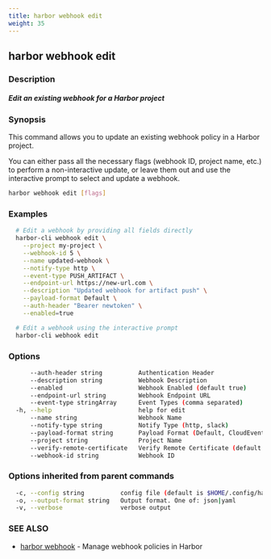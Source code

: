 ```yaml
---
title: harbor webhook edit
weight: 35
---
```

## harbor webhook edit

### Description

##### Edit an existing webhook for a Harbor project

### Synopsis

This command allows you to update an existing webhook policy in a Harbor project.

You can either pass all the necessary flags (webhook ID, project name, etc.) to perform a non-interactive update,
or leave them out and use the interactive prompt to select and update a webhook.

```sh
harbor webhook edit [flags]
```

### Examples

```sh
  # Edit a webhook by providing all fields directly
  harbor-cli webhook edit \
    --project my-project \
    --webhook-id 5 \
    --name updated-webhook \
    --notify-type http \
    --event-type PUSH_ARTIFACT \
    --endpoint-url https://new-url.com \
    --description "Updated webhook for artifact push" \
    --payload-format Default \
    --auth-header "Bearer newtoken" \
    --enabled=true

  # Edit a webhook using the interactive prompt
  harbor-cli webhook edit
```

### Options

```sh
      --auth-header string          Authentication Header
      --description string          Webhook Description
      --enabled                     Webhook Enabled (default true)
      --endpoint-url string         Webhook Endpoint URL
      --event-type stringArray      Event Types (comma separated)
  -h, --help                        help for edit
      --name string                 Webhook Name
      --notify-type string          Notify Type (http, slack)
      --payload-format string       Payload Format (Default, CloudEvents)
      --project string              Project Name
      --verify-remote-certificate   Verify Remote Certificate (default true)
      --webhook-id string           Webhook ID
```

### Options inherited from parent commands

```sh
  -c, --config string          config file (default is $HOME/.config/harbor-cli/config.yaml)
  -o, --output-format string   Output format. One of: json|yaml
  -v, --verbose                verbose output
```

### SEE ALSO

* [harbor webhook](harbor-webhook.md)	 - Manage webhook policies in Harbor

